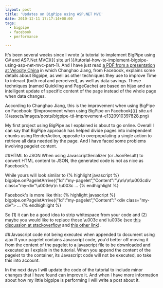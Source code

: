```yaml
---
layout: post
title: 'Updates on BigPipe using ASP.NET MVC'
date: 2010-12-11 17:17:14+00:00
tags:
  - bigpipe
  - facebook
  - performance

---
```


It's been several weeks since I wrote [a tutorial to implement BigPipe using C# and ASP.Net MVC]({{ site.url }}/tutorial-how-to-implement-bigpipe-using-asp-net-mvc-part-1). And I have just read [a PDF from a presentation at Velocity China](http://velocity.oreilly.com.cn/index.php?func=session&amp;name=Facebook%E7%BD%91%E7%AB%99%E7%9A%84Ajax%E5%8C%96%E3%80%81%E7%BC%93%E5%AD%98%E5%92%8C%E6%B5%81%E6%B0%B4%E7%BA%BF) in which Changhao Jiang, from Facebook, explains some details about Bigpipe, as well as other techniques they use to improve Time to interact (both real and perceived), as well as data savings. These techniques (named Quickling and PageCache) are based on hijax and an intelligent update of specific content of the page instead of the whole page when data changes.

According to Changhao Jiang, this is the improvement when using BigPipe on Facebook:
![Improvement when using BigPipe on Facebook]({{ site.url }}/assets/images/posts/bigpipe-tti-improvement-e1320910397828.png)

My first project using BigPipe as I explained is about to go online. Overall I can say that BigPipe approach has helped divide pages into independent chunks using RenderAction, opposite to overpopulating a single action to retrieve all data needed by the page. And I have faced some problems involving pagelet content.

##HTML to JSON
When using JavascriptSerializer (or JsonResult) to convert HTML content to JSON, the generated code is not as nice as Facebook's.

While yours will look similar to
{% highlight javascript %}
bigpipe.onPageletArrive({"Id":"my-pagelet","Content":"\\r\n\r\n\u003cdiv class=\"my-div\"\u003e\r\n    \u003c ...
{% endhighlight %}

Facebook's is more like this:
{% highlight javascript %}
bigpipe.onPageletArrive({"Id":"my-pagelet","Content":"<div class=\"my-div\"> ...
{% endhighlight %}

So (1) it can be a good idea to strip whitespace from your code and (2) maybe you would like to replace those \u003c and \u003e (see [this discussion at stackoverflow](http://stackoverflow.com/questions/1058895/cant-get-to-show-up-in-json-string) and [this other link](http://forums.asp.net/t/1440943.aspx)).

##Javascript code not being executed when appended to document using ajax
If your pagelet contains Javascript code, you'd better off moving it from the content of the pagelet to a javascript file to be downloaded and executed as I explain in the tutorial. When you append the content of the pagelet to the container, its Javascript code will not be executed, so take this into account.

In the next days I will update the code of the tutorial to include minor changes that I have found can improve it. And when I have more information about how my little bigpipe is performing I will write a post about it.
